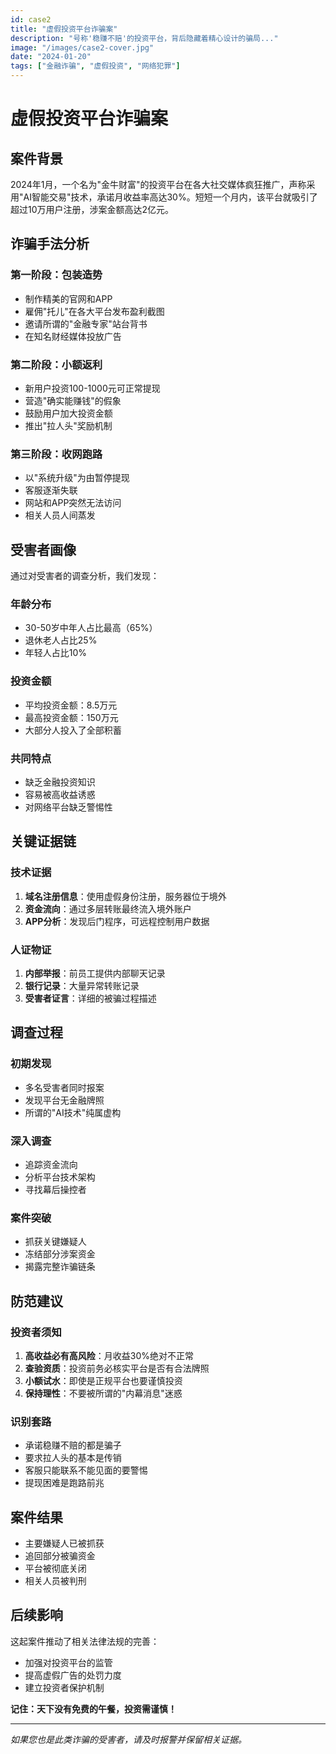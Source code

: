 ```yaml
---
id: case2
title: "虚假投资平台诈骗案"
description: "号称'稳赚不赔'的投资平台，背后隐藏着精心设计的骗局..."
image: "/images/case2-cover.jpg"
date: "2024-01-20"
tags: ["金融诈骗", "虚假投资", "网络犯罪"]
---
```


# 虚假投资平台诈骗案

## 案件背景

2024年1月，一个名为"金牛财富"的投资平台在各大社交媒体疯狂推广，声称采用"AI智能交易"技术，承诺月收益率高达30%。短短一个月内，该平台就吸引了超过10万用户注册，涉案金额高达2亿元。

## 诈骗手法分析

### 第一阶段：包装造势
- 制作精美的官网和APP
- 雇佣"托儿"在各大平台发布盈利截图
- 邀请所谓的"金融专家"站台背书
- 在知名财经媒体投放广告

### 第二阶段：小额返利
- 新用户投资100-1000元可正常提现
- 营造"确实能赚钱"的假象
- 鼓励用户加大投资金额
- 推出"拉人头"奖励机制

### 第三阶段：收网跑路
- 以"系统升级"为由暂停提现
- 客服逐渐失联
- 网站和APP突然无法访问
- 相关人员人间蒸发

## 受害者画像

通过对受害者的调查分析，我们发现：

### 年龄分布
- 30-50岁中年人占比最高（65%）
- 退休老人占比25%
- 年轻人占比10%

### 投资金额
- 平均投资金额：8.5万元
- 最高投资金额：150万元
- 大部分人投入了全部积蓄

### 共同特点
- 缺乏金融投资知识
- 容易被高收益诱惑
- 对网络平台缺乏警惕性

## 关键证据链

### 技术证据
1. **域名注册信息**：使用虚假身份注册，服务器位于境外
2. **资金流向**：通过多层转账最终流入境外账户
3. **APP分析**：发现后门程序，可远程控制用户数据

### 人证物证
1. **内部举报**：前员工提供内部聊天记录
2. **银行记录**：大量异常转账记录
3. **受害者证言**：详细的被骗过程描述

## 调查过程

### 初期发现
- 多名受害者同时报案
- 发现平台无金融牌照
- 所谓的"AI技术"纯属虚构

### 深入调查
- 追踪资金流向
- 分析平台技术架构
- 寻找幕后操控者

### 案件突破
- 抓获关键嫌疑人
- 冻结部分涉案资金
- 揭露完整诈骗链条

## 防范建议

### 投资者须知
1. **高收益必有高风险**：月收益30%绝对不正常
2. **查验资质**：投资前务必核实平台是否有合法牌照
3. **小额试水**：即使是正规平台也要谨慎投资
4. **保持理性**：不要被所谓的"内幕消息"迷惑

### 识别套路
- 承诺稳赚不赔的都是骗子
- 要求拉人头的基本是传销
- 客服只能联系不能见面的要警惕
- 提现困难是跑路前兆

## 案件结果

- 主要嫌疑人已被抓获
- 追回部分被骗资金
- 平台被彻底关闭
- 相关人员被判刑

## 后续影响

这起案件推动了相关法律法规的完善：
- 加强对投资平台的监管
- 提高虚假广告的处罚力度
- 建立投资者保护机制

**记住：天下没有免费的午餐，投资需谨慎！**

---

*如果您也是此类诈骗的受害者，请及时报警并保留相关证据。*